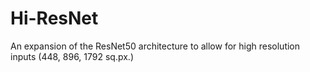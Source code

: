 # Hi-ResNet
An expansion of the ResNet50 architecture to allow for high resolution inputs (448, 896, 1792 sq.px.)
